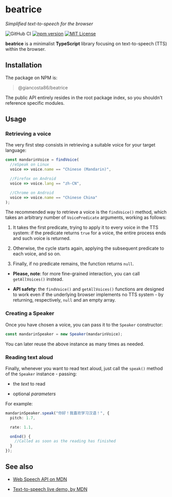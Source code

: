 # beatrice

_Simplified text-to-speech for the browser_

![GitHub CI](https://github.com/giancosta86/beatrice/actions/workflows/publish-to-npm.yml/badge.svg)
[![npm version](https://badge.fury.io/js/@giancosta86%2Fbeatrice.svg)](https://badge.fury.io/js/@giancosta86%2Fbeatrice)
[![MIT License](https://img.shields.io/badge/license-MIT-blue.svg?style=flat)](/LICENSE)

**beatrice** is a minimalist **TypeScript** library focusing on text-to-speech (TTS) within the browser.

## Installation

The package on NPM is:

> @giancosta86/beatrice

The public API entirely resides in the root package index, so you shouldn't reference specific modules.

## Usage

### Retrieving a voice

The very first step consists in retrieving a suitable voice for your target language:

```typescript
const mandarinVoice = findVoice(
  //eSpeak on Linux
  voice => voice.name == "Chinese (Mandarin)",

  //Firefox on Android
  voice => voice.lang == "zh-CN",

  //Chrome on Android
  voice => voice.name == "Chinese China"
);
```

The recommended way to retrieve a voice is the `findVoice()` method, which takes an arbitrary number of `VoicePredicate` arguments, working as follows:

1. It takes the first predicate, trying to apply it to every voice in the TTS system: if the predicate returns `true` for a voice, the entire process ends and such voice is returned.

1. Otherwise, the cycle starts again, applying the subsequent predicate to each voice, and so on.

1. Finally, if no predicate remains, the function returns `null`.

- **Please, note**: for more fine-grained interaction, you can call `getAllVoices()` instead.

- **API safety**: the `findVoice()` and `getAllVoices()` functions are designed to work even if the underlying browser implements no TTS system - by returning, respectively, `null` and an empty array.

### Creating a Speaker

Once you have chosen a voice, you can pass it to the `Speaker` constructor:

```typescript
const mandarinSpeaker = new Speaker(mandarinVoice);
```

You can later reuse the above instance as many times as needed.

### Reading text aloud

Finally, whenever you want to read text aloud, just call the `speak()` method of the `Speaker` instance - passing:

- the _text_ to read

- optional _parameters_

For example:

```typescript
mandarinSpeaker.speak("你好！我喜欢学习汉语！", {
  pitch: 1.7,

  rate: 1.1,

  onEnd() {
    //Called as soon as the reading has finished
  }
});
```

## See also

- [Web Speech API on MDN](https://developer.mozilla.org/en-US/docs/Web/API/Web_Speech_API)

- [Text-to-speech live demo, by MDN](https://mdn.github.io/dom-examples/web-speech-api/speak-easy-synthesis/)
